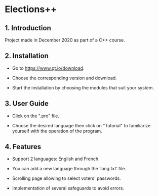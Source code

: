 # Elections++


## 1. Introduction 


Project made in December 2020 as part of a C++ course.


## 2. Installation


- Go to https://www.qt.io/download.

- Choose the corresponding version and download.

- Start the installation by choosing the modules that suit your system. 


## 3. User Guide


- Click on the ".pro" file.

- Choose the desired language then click on "Tutorial" to familiarize yourself with the operation of the program. 


## 4. Features 

- Support 2 languages: English and French.

- You can add a new language through the ‘lang.txt’ file.

- Scrolling page allowing to select voters' passwords.

- Implementation of several safeguards to avoid errors. 

